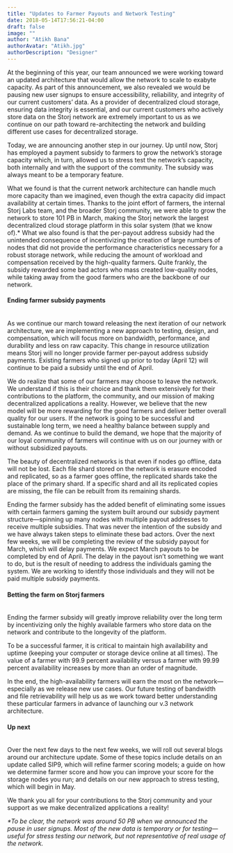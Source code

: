 ```yaml
---
title: "Updates to Farmer Payouts and Network Testing"
date: 2018-05-14T17:56:21-04:00
draft: false
image: ""
author: "Atikh Bana"
authorAvatar: "Atikh.jpg"
authorDescription: "Designer"
---
```


<p>
At the beginning of this year, our team announced we were working toward an updated architecture that would allow the network to scale to exabyte capacity. As part of this announcement, we also revealed we would be pausing new user signups to ensure accessibility, reliability, and integrity of our current customers’ data. As a provider of decentralized cloud storage, ensuring data integrity is essential, and our current customers who actively store data on the Storj network are extremely important to us as we continue on our path toward re-architecting the network and building different use cases for decentralized storage.

Today, we are announcing another step in our journey. Up until now, Storj has employed a payment subsidy to farmers to grow the network’s storage capacity which, in turn, allowed us to stress test the network’s capacity, both internally and with the support of the community. The subsidy was always meant to be a temporary feature.

What we found is that the current network architecture can handle much more capacity than we imagined, even though the extra capacity did impact availability at certain times. Thanks to the joint effort of farmers, the internal Storj Labs team, and the broader Storj community, we were able to grow the network to store 101 PB in March, making the Storj network the largest decentralized cloud storage platform in this solar system (that we know of).* What we also found is that the per-payout address subsidy had the unintended consequence of incentivizing the creation of large numbers of nodes that did not provide the performance characteristics necessary for a robust storage network, while reducing the amount of workload and compensation received by the high-quality farmers. Quite frankly, the subsidy rewarded some bad actors who mass created low-quality nodes, while taking away from the good farmers who are the backbone of our network.

#### Ending farmer subsidy payments
<br>
As we continue our march toward releasing the next iteration of our network architecture, we are implementing a new approach to testing, design, and compensation, which will focus more on bandwidth, performance, and durability and less on raw capacity.  This change in resource utilization means Storj will no longer provide farmer per-payout address subsidy payments. Existing farmers who signed up prior to today (April 12) will continue to be paid a subsidy until the end of April.

We do realize that some of our farmers may choose to leave the network. We understand if this is their choice and thank them extensively for their contributions to the platform, the community, and our mission of making decentralized applications a reality. However, we believe that the new model will be more rewarding for the good farmers and deliver better overall quality for our users. If the network is going to be successful and sustainable long term, we need a healthy balance between supply and demand. As we continue to build the demand, we hope that the majority of our loyal community of farmers will continue with us on our journey with or without subsidized payouts.

The beauty of decentralized networks is that even if nodes go offline, data will not be lost. Each file shard stored on the network is erasure encoded and replicated, so as a farmer goes offline, the replicated shards take the place of the primary shard. If a specific shard and all its replicated copies are missing, the file can be rebuilt from its remaining shards.

Ending the farmer subsidy has the added benefit of eliminating some issues with certain farmers gaming the system built around our subsidy payment structure—spinning up many nodes with multiple payout addresses to receive multiple subsidies. That was never the intention of the subsidy and we have always taken steps to eliminate these bad actors. Over the next few weeks, we will be completing the review of the subsidy payout for March, which will delay payments. We expect March payouts to be completed by end of April. The delay in the payout isn’t something we want to do, but is the result of needing to address the individuals gaming the system. We are working to identify those individuals and they will not be paid multiple subsidy payments.

#### Betting the farm on Storj farmers
<br>
Ending the farmer subsidy will greatly improve reliability over the long term by incentivizing only the highly available farmers who store data on the network and contribute to the longevity of the platform.

To be a successful farmer, it is critical to maintain high availability and uptime (keeping your computer or storage device online at all times). The value of a farmer with 99.9 percent availability versus a farmer with 99.99 percent availability increases by more than an order of magnitude.

In the end, the high-availability farmers will earn the most on the network—especially as we release new use cases. Our future testing of bandwidth and file retrievability will help us as we work toward better understanding these particular farmers in advance of launching our v.3 network architecture.

#### Up next
<br>
Over the next few days to the next few weeks, we will roll out several blogs around our architecture update. Some of these topics include details on an update called SIP9, which will refine farmer scoring models; a guide on how we determine farmer score and how you can improve your score for the storage nodes you run; and details on our new approach to stress testing, which will begin in May.

We thank you all for your contributions to the Storj community and your support as we make decentralized applications a reality!

<i> *To be clear, the network was around 50 PB when we announced the pause in user signups. Most of the new data is temporary or for testing—useful for stress testing our network, but not representative of real usage of the network.</i>

<p>
